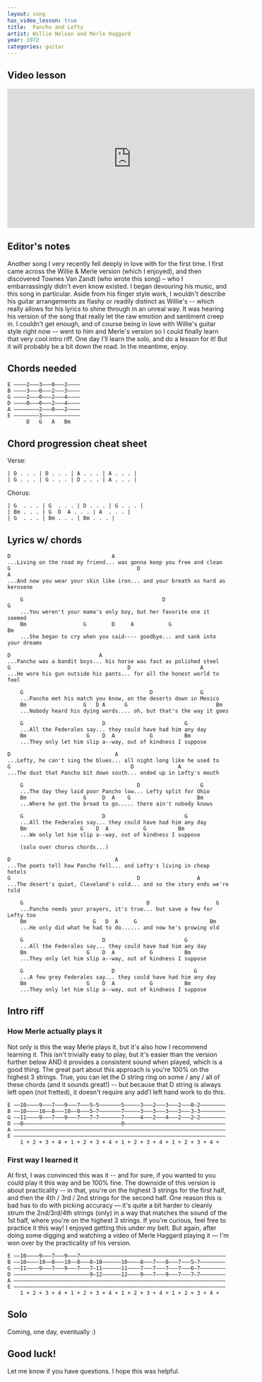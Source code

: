 ```yaml
---
layout: song
has_video_lesson: true
title:  Pancho and Lefty
artist: Willie Nelson and Merle Haggard
year: 1972
categories: guitar
---
```


## Video lesson

<iframe width="560" height="315" src="https://www.youtube.com/embed/x9h9OfWGIK8" frameborder="0" allowfullscreen></iframe>

## Editor's notes

Another song I very recently fell deeply in love with for the first time. I first came across the Willie & Merle version (which I enjoyed), and then discovered Townes Van Zandt (who wrote this song) – who I embarrassingly didn't even know existed. I began devouring his music, and this song in particular. Aside from his finger style work, I wouldn't describe his guitar arrangements as flashy or readily distinct as Willie's -- which really allows for his lyrics to shine through in an unreal way. It was hearing his version of the song that really let the raw emotion and sentiment creep in. I couldn't get enough, and of course being in love with Willie's guitar style right now -- went to him and Merle's version so I could finally learn that very cool intro riff. One day I'll learn the solo, and do a lesson for it! But it will probably be a bit down the road. In the meantime, enjoy.

## Chords needed

    E ––––2–––3–––0–––2––––
    B ––––3–––0–––2–––3––––
    G ––––2–––0–––2–––4––––
    D ––––0–––0–––2–––4––––
    A ––––––––2–––0–––2––––
    E ––––––––3––––––––––––
          D   G   A   Bm

## Chord progression cheat sheet

Verse:

    | D . . . | D . . . | A . . . | A . . . |
    | G . . . | G . . . | D . . . | A . . . |

Chorus:

    | G  . . . | G  . . . | D . . . | G . . . |
    | Bm . . . | G  D  A . . . | A  . . . |
    | G  . . . | Bm . . . | Bm . . . |

## Lyrics w/ chords

    D                                A
    ...Living on the road my friend... was gonna keep you free and clean
    G                                        D                            A
    ...And now you wear your skin like iron... and your breath as hard as kerosene

        G                                            D                      G
        ...You weren't your mama's only boy, but her favorite one it seemed
        Bm                  G        D     A           G                    Bm     
        ...She began to cry when you said---- goodbye... and sank into your dreams

    D                            A
    ...Pancho was a bandit boys... his horse was fast as polished steel
    G                                     D                      A
    ...He wore his gun outside his pants... for all the honest world to feel

        G                                        D               G
        ...Pancho met his match you know, on the deserts down in Mexico
        Bm                  G   D A      G                            Bm
        ...Nobody heard his dying words.... oh, but that's the way it goes

        G                         D                         G
        ...All the Federales say... they could have had him any day
        Bm                   G    D  A           G          Bm
        ...They only let him slip a--way, out of kindness I suppose

    D                                 A
    ...Lefty, he can't sing the blues... all night long like he used to
    G                                      D              A
    ...The dust that Pancho bit down south... ended up in Lefty's mouth

        G                                    D                   G
        ...The day they laid poor Pancho low... Lefty split for Ohio
        Bm                  G     D  A    G                     Bm
        ...Where he got the bread to go..... there ain't nobody knows

        G                         D                         G
        ...All the Federales say... they could have had him any day
        Bm                 G    D  A           G          Bm
        ...We only let him slip a--way, out of kindness I suppose

        (solo over chorus chords...)

    D                                 A
    ...The poets tell how Pancho fell... and Lefty's living in cheap hotels
    G                                        D                  A
    ...The desert's quiet, Cleveland's cold... and so the story ends we're told

        G                                       D                     G
        ...Pancho needs your prayers, it's true... but save a few for Lefty too
        Bm                     G   D  A     G                       Bm
        ...He only did what he had to do...... and now he's growing old

        G                         D                         G
        ...All the Federales say... they could have had him any day
        Bm                   G    D  A           G          Bm
        ...They only let him slip a--way, out of kindness I suppose

        G                            D                         G
        ...A few grey Federales say... they could have had him any day
        Bm                   G    D  A           G          Bm
        ...They only let him slip a--way, out of kindness I suppose



## Intro riff

### How Merle actually plays it

Not only is this the way Merle plays it, but it's also how I recommend learning it. This isn't trivially easy to play, but it's easier than the version further below AND it provides a consistent sound when played, which is a good thing. The great part about this approach is you're 100% on the highest 3 strings. True, you can let the D string ring on some / any / all of these chords (and it sounds great!) -- but because that D string is always left open (not fretted), it doesn't require any add'l left hand work to do this.

    E ––10––––9–––7–––9–––7–––5–5–––––––5–––––3–––2–––3–––2–––0–2––––––––
    B ––10––––10––8–––10––8–––5–7–––––––7–––––3–––3–––3–––3–––3–3––––––––
    G ––11––––9–––7–––9–––7–––7–7–––––––7–––––4–––2–––4–––2–––2–2––––––––
    D ––0–––––––––––––––––––––––––––––––0––––––––––––––––––––––––––––––––
    A –––––––––––––––––––––––––––––––––––––––––––––––––––––––––––––––––––
    E –––––––––––––––––––––––––––––––––––––––––––––––––––––––––––––––––––
        1 + 2 + 3 + 4 + 1 + 2 + 3 + 4 + 1 + 2 + 3 + 4 + 1 + 2 + 3 + 4 +

### First way I learned it

At first, I was convinced this was it -- and for sure, if you wanted to you could play it this way and be 100% fine. The downside of this version is about practicality -- in that, you're on the highest 3 strings for the first half, and then the 4th / 3rd / 2nd strings for the second half. One reason this is bad has to do with picking accuracy –– it's quite a bit harder to cleanly strum the 2nd/3rd/4th strings (only) in a way that matches the sound of the 1st half, where you're on the highest 3 strings. If you're curious, feel free to practice it this way! I enjoyed getting this under my belt. But again, after doing some digging and watching a video of Merle Haggard playing it –– I'm won over by the practicality of his version.

    E ––10––––9–––7–––9–––7––––––––––––––––––––––––––––––––––––––––––––––
    B ––10––––10––8–––10––8–––8–10––––––10––––8–––7–––8–––7–––5–7––––––––
    G ––11––––9–––7–––9–––7–––7–11––––––11––––7–––7–––7–––7–––6–7––––––––
    D ––––––––––––––––––––––––9–12––––––12––––9–––7–––9–––7–––7–7––––––––
    A –––––––––––––––––––––––––––––––––––––––––––––––––––––––––––––––––––
    E –––––––––––––––––––––––––––––––––––––––––––––––––––––––––––––––––––
        1 + 2 + 3 + 4 + 1 + 2 + 3 + 4 + 1 + 2 + 3 + 4 + 1 + 2 + 3 + 4 +

## Solo

Coming, one day, eventually :)

## Good luck!

Let me know if you have questions. I hope this was helpful.
